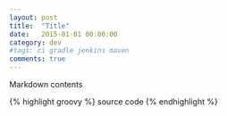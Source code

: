 ```yaml
---
layout: post
title:  "Title"
date:   2015-01-01 00:00:00
category: dev
#tags: ci gradle jenkins maven
comments: true
---
```

Markdown contents

{% highlight groovy %}
source code
{% endhighlight %}
